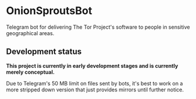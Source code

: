 # OnionSproutsBot

Telegram bot for delivering The Tor Project's software to people in sensitive geographical areas.

## Development status

**This project is currently in early development stages and is currently merely conceptual.**

Due to Telegram's 50 MB limit on files sent by bots, it's best to work on a more stripped down version that just provides mirrors until further notice.
